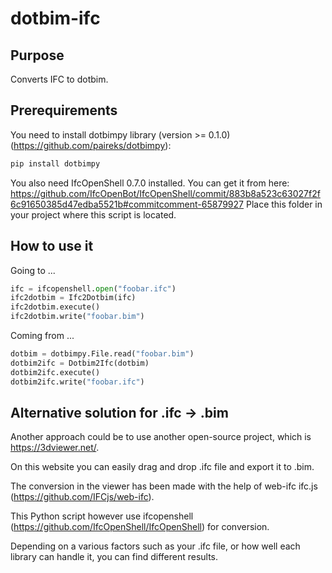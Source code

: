 # dotbim-ifc

## Purpose

Converts IFC to dotbim.

## Prerequirements

You need to install dotbimpy library (version >= 0.1.0) (https://github.com/paireks/dotbimpy):

```cmd
pip install dotbimpy
```

You also need IfcOpenShell 0.7.0 installed. You can get it from here: https://github.com/IfcOpenBot/IfcOpenShell/commit/883b8a523c63027f2f6c91650385d47edba5521b#commitcomment-65879927
Place this folder in your project where this script is located.

## How to use it

Going to ...

```python
ifc = ifcopenshell.open("foobar.ifc")
ifc2dotbim = Ifc2Dotbim(ifc)
ifc2dotbim.execute()
ifc2dotbim.write("foobar.bim")
```

Coming from ...

```python
dotbim = dotbimpy.File.read("foobar.bim")
dotbim2ifc = Dotbim2Ifc(dotbim)
dotbim2ifc.execute()
dotbim2ifc.write("foobar.ifc")
```

## Alternative solution for .ifc -> .bim

Another approach could be to use another open-source project, which is https://3dviewer.net/.

On this website you can easily drag and drop .ifc file and export it to .bim.

The conversion in the viewer has been made with the help of web-ifc ifc.js (https://github.com/IFCjs/web-ifc).

This Python script however use ifcopenshell (https://github.com/IfcOpenShell/IfcOpenShell) for conversion.

Depending on a various factors such as your .ifc file, or how well each library can handle it, you can find different results.
